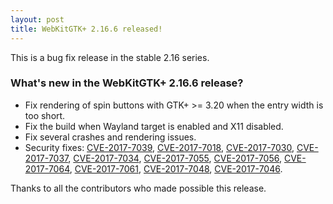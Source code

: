 ```yaml
---
layout: post
title: WebKitGTK+ 2.16.6 released!
---
```


This is a bug fix release in the stable 2.16 series.

### What's new in the WebKitGTK+ 2.16.6 release?

 - Fix rendering of spin buttons with GTK+ >= 3.20 when the entry width is too short.
 - Fix the build when Wayland target is enabled and X11 disabled.
 - Fix several crashes and rendering issues.
 - Security fixes: [CVE-2017-7039](https://cve.mitre.org/cgi-bin/cvename.cgi?name=CVE-2017-7039), [CVE-2017-7018](https://cve.mitre.org/cgi-bin/cvename.cgi?name=CVE-2017-7018), [CVE-2017-7030](https://cve.mitre.org/cgi-bin/cvename.cgi?name=CVE-2017-7030), [CVE-2017-7037](https://cve.mitre.org/cgi-bin/cvename.cgi?name=CVE-2017-7037), [CVE-2017-7034](https://cve.mitre.org/cgi-bin/cvename.cgi?name=CVE-2017-7034),
   [CVE-2017-7055](https://cve.mitre.org/cgi-bin/cvename.cgi?name=CVE-2017-7055), [CVE-2017-7056](https://cve.mitre.org/cgi-bin/cvename.cgi?name=CVE-2017-7056), [CVE-2017-7064](https://cve.mitre.org/cgi-bin/cvename.cgi?name=CVE-2017-7064), [CVE-2017-7061](https://cve.mitre.org/cgi-bin/cvename.cgi?name=CVE-2017-7061), [CVE-2017-7048](https://cve.mitre.org/cgi-bin/cvename.cgi?name=CVE-2017-7048), [CVE-2017-7046](https://cve.mitre.org/cgi-bin/cvename.cgi?name=CVE-2017-7046).

Thanks to all the contributors who made possible this release.